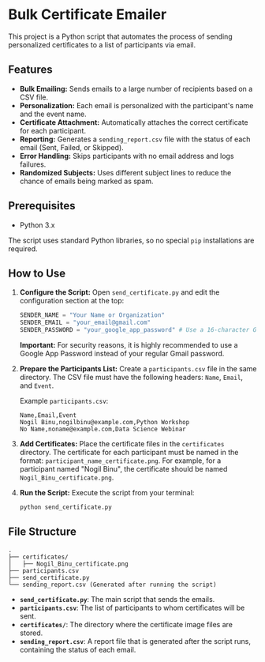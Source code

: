 # Bulk Certificate Emailer

This project is a Python script that automates the process of sending personalized certificates to a list of participants via email.

## Features

- **Bulk Emailing:** Sends emails to a large number of recipients based on a CSV file.
- **Personalization:** Each email is personalized with the participant's name and the event name.
- **Certificate Attachment:** Automatically attaches the correct certificate for each participant.
- **Reporting:** Generates a `sending_report.csv` file with the status of each email (Sent, Failed, or Skipped).
- **Error Handling:** Skips participants with no email address and logs failures.
- **Randomized Subjects:** Uses different subject lines to reduce the chance of emails being marked as spam.

## Prerequisites

- Python 3.x

The script uses standard Python libraries, so no special `pip` installations are required.

## How to Use

1.  **Configure the Script:**
    Open `send_certificate.py` and edit the configuration section at the top:
    ```python
    SENDER_NAME = "Your Name or Organization"
    SENDER_EMAIL = "your_email@gmail.com"
    SENDER_PASSWORD = "your_google_app_password" # Use a 16-character Google App Password
    ```
    **Important:** For security reasons, it is highly recommended to use a Google App Password instead of your regular Gmail password.

2.  **Prepare the Participants List:**
    Create a `participants.csv` file in the same directory. The CSV file must have the following headers: `Name`, `Email`, and `Event`.

    Example `participants.csv`:
    ```csv
    Name,Email,Event
    Nogil Binu,nogilbinu@example.com,Python Workshop
    No Name,noname@example.com,Data Science Webinar
    ```

3.  **Add Certificates:**
    Place the certificate files in the `certificates` directory. The certificate for each participant must be named in the format: `participant_name_certificate.png`. For example, for a participant named "Nogil Binu", the certificate should be named `Nogil_Binu_certificate.png`.

4.  **Run the Script:**
    Execute the script from your terminal:
    ```bash
    python send_certificate.py
    ```

## File Structure

```
.
├── certificates/
│   ├── Nogil_Binu_certificate.png  
├── participants.csv
├── send_certificate.py
└── sending_report.csv (Generated after running the script)
```

- **`send_certificate.py`**: The main script that sends the emails.
- **`participants.csv`**: The list of participants to whom certificates will be sent.
- **`certificates/`**: The directory where the certificate image files are stored.
- **`sending_report.csv`**: A report file that is generated after the script runs, containing the status of each email.

